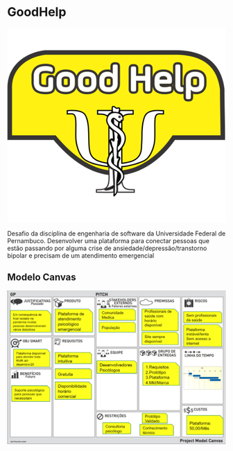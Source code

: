 # GoodHelp
![Logo](https://github.com/Liviocsouza/goodHelp/blob/main/logo%20good%20help.png "GoodHelp")

Desafio da disciplina de engenharia de software da Universidade Federal de Pernambuco.
Desenvolver uma plataforma para conectar pessoas que estão passando por alguma crise de ansiedade/depressão/transtorno bipolar e precisam de um atendimento emergencial

## Modelo Canvas
![Canvas](https://github.com/Liviocsouza/goodHelp/blob/main/Canvas.png?raw=true "Canvas")
